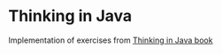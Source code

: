 # Thinking in Java
Implementation of exercises from [Thinking in Java book](http://nicolas.blancpain.free.fr/Documents/Java/online/Chapter12.html)
